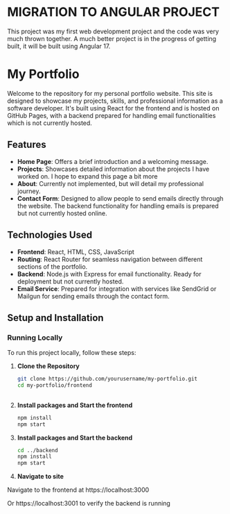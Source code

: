 # MIGRATION TO ANGULAR PROJECT
This project was my first web development project and the code was very much thrown together. A much better project is in the progress of getting built, it will be built using Angular 17.

# My Portfolio

Welcome to the repository for my personal portfolio website. 
This site is designed to showcase my projects, skills, and professional information as a software developer.
It's built using React for the frontend and is hosted on GitHub Pages, with a backend prepared for handling email functionalities which is not currently hosted.

## Features

- **Home Page**: Offers a brief introduction and a welcoming message.
- **Projects**: Showcases detailed information about the projects I have worked on. I hope to expand this page a bit more
- **About**: Currently not implemented, but will detail my professional journey.
- **Contact Form**: Designed to allow people to send emails directly through the website. The backend functionality for handling emails is prepared but not currently hosted online.

## Technologies Used

- **Frontend**: React, HTML, CSS, JavaScript
- **Routing**: React Router for seamless navigation between different sections of the portfolio.
- **Backend**: Node.js with Express for email functionality. Ready for deployment but not currently hosted.
- **Email Service**: Prepared for integration with services like SendGrid or Mailgun for sending emails through the contact form.

## Setup and Installation

### Running Locally

To run this project locally, follow these steps:

1. **Clone the Repository**
   ```bash
   git clone https://github.com/yourusername/my-portfolio.git
   cd my-portfolio/frontend
  
2. **Install packages and Start the frontend**
   ```bash
   npm install
   npm start
   
3. **Install packages and Start the backend**
   ```bash
   cd ../backend
   npm install
   npm start
   
4. **Navigate to site**
   
  Navigate to the frontend at https://localhost:3000
  
  Or https://localhost:3001 to verify the backend is running
